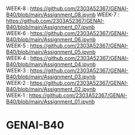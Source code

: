 WEEK-8  :  https://github.com/2303A52367/GENAI-B40/blob/main/Assignment_08.ipynb
WEEK-7  :  https://github.com/2303A52367/GENAI-B40/blob/main/Assignment_07.ipynb                               
WEEK-6  :  https://github.com/2303A52367/GENAI-B40/blob/main/Assignment_06.ipynb                         
WEEK-5  :  https://github.com/2303A52367/GENAI-B40/blob/main/Assignment_05.ipynb                                                                  
WEEK-4  :  https://github.com/2303A52367/GENAI-B40/blob/main/Assignment_04.ipynb                                    
WEEK-3  :  https://github.com/2303A52367/GENAI-B40/blob/main/Assignment_03.ipynb                                                   
WEEK-2  :  https://github.com/2303A52367/GENAI-B40/blob/main/Assignment_02.ipynb                                        
WEEK-1  :  https://github.com/2303A52367/GENAI-B40/blob/main/Assignment_01.ipynb                                     
# GENAI-B40
